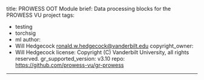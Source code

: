 title: PROWESS OOT Module
brief: Data processing blocks for the PROWESS VU project
tags:
  - testing
  - torchsig
  - ml
author:
  - Will Hedgecock <ronald.w.hedgecock@vanderbilt.edu>
copyright_owner:
  - Will Hedgecock
license: Copyright (C) Vanderbilt University, all rights reserved.
gr_supported_version: v3.10
repo: https://github.com/prowess-vu/gr-prowess
---
